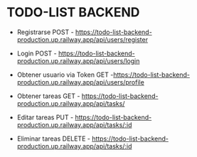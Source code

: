 # TODO-LIST BACKEND

- Registrarse
  POST - https://todo-list-backend-production.up.railway.app/api/users/register
- Login
  POST - https://todo-list-backend-production.up.railway.app/api/users/login

- Obtener usuario via Token
  GET -https://todo-list-backend-production.up.railway.app/api/users/profile

- Obtener tareas
  GET - https://todo-list-backend-production.up.railway.app/api/tasks/
  
- Editar tareas
  PUT - https://todo-list-backend-production.up.railway.app/api/tasks/:id
  
- Eliminar tareas
  DELETE - https://todo-list-backend-production.up.railway.app/api/tasks/:id
